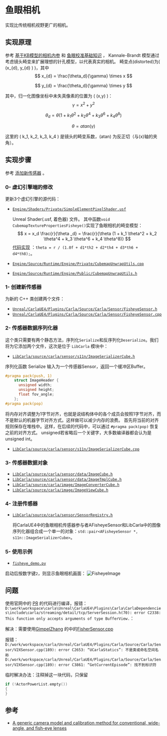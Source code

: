 # 鱼眼相机

实现比传统相机视野更广的相机。

## 实现原理
参考 [基于KB模型的相机内参](https://ww2.mathworks.cn/help/vision/ref/cameraintrinsicskb.html) 和 [鱼眼校准基础知识](https://ww2.mathworks.cn/help/vision/ug/fisheye-calibration-basics.html) ，
Kannale-Brandt 模型通过考虑镜头畸变来扩展理想的针孔模型，以代表真实的相机。
畸变点(distorted)为( \(x_{d}, y_{d} \) )，其中
$$
x_{d} = \frac{\theta_d}{\gamma} \times x
$$

$$
y_{d} = \frac{\theta_d}{\gamma} \times y
$$


其中，归一化图像坐标中未失真像素的位置为 \( (x,y) \)：
$$
\gamma = x^2 + y^2
$$

$$
\theta _d = \theta (1 + k_1 \theta^2 + k_2 \theta^4 + k_3 \theta^6 + k_4 \theta^8)
$$

$$
\theta = atan(\gamma)
$$

这里的 \( k_1, k_2, k_3, k_4 \) 是镜头的畸变系数，\(atan\) 为反正切（与\(x\)轴的夹角）。


## 实现步骤

参考 [添加新传感器](../tuto_D_create_sensor.md) 。

### 0- 虚幻引擎端的修改

更新3个虚幻引擎的源代码：

  * [`Engine/Shaders/Private/SimpleElementPixelShader.usf`](https://github.com/OpenHUTB/engine/blob/hutb/Engine/Shaders/Private/SimpleElementPixelShader.usf)
  
    Unreal Shader(.usf, 着色器) 文件。 其中函数`void CubemapTexturePropertiesFisheye()`实现了鱼眼相机的畸变模型：
    $$ 
    x = x_d \frac{r}{\theta _d} = \frac{r}{\theta (1 + k_1 \theta^2 + k_2 \theta^4 + k_3 \theta^6 + k_4 \theta^8)}  
    $$
    [代码实现](https://github.com/OpenHUTB/UnrealEngine/blob/83a7677378ff770073ca9544460a02d264a3ce46/Engine/Shaders/Private/SimpleElementPixelShader.usf#L410) ：`theta = r / (1.0f + d1*th2 + d2*th4 + d3*th6 + d4*th8);`。

  * [`Engine/Source/Runtime/Engine/Private/CubemapUnwrapUtils.cpp`](https://github.com/OpenHUTB/engine/blob/hutb/Engine/Source/Runtime/Engine/Private/CubemapUnwrapUtils.cpp)
  * [`Engine/Source/Runtime/Engine/Public/CubemapUnwrapUtils.h`](https://github.com/OpenHUTB/engine/blob/hutb/Engine/Source/Runtime/Engine/Public/CubemapUnwrapUtils.h)


### 1- 创建新传感器 <span id="1-sensor-actor"></span>

为新的 C++ 类创建两个文件：

  * [`Unreal/CarlaUE4/Plugins/Carla/Source/Carla/Sensor/FisheyeSensor.h`](https://github.com/OpenHUTB/carla/blob/fisheye-camera/Unreal/CarlaUE4/Plugins/Carla/Source/Carla/Sensor/FisheyeSensor.h)
  * [`Unreal/CarlaUE4/Plugins/Carla/Source/Carla/Sensor/FisheyeSensor.cpp`](https://github.com/OpenHUTB/carla/blob/fisheye-camera/Unreal/CarlaUE4/Plugins/Carla/Source/Carla/Sensor/GnssSensor.cpp)


### 2- 传感器数据序列化器 <span id="2-sensor-data-serializer"></span>

这个类只需要有两个静态方法，序列化`Serialize`和反序列化`Deserialize`。我们将为它添加两个文件，这次是位于 `LibCarla` 模块中：

  * [`LibCarla/source/carla/sensor/s11n/ImageSerializerCube.h`](https://github.com/OpenHUTB/carla/blob/fisheye-camera/LibCarla/source/carla/sensor/s11n/ImageSerializerCube.cpp)

序列化函数 Serialize 输入为一个传感器Sensor，返回一个缓冲区Buffer。

```cpp
#pragma pack(push, 1)
    struct ImageHeader {
      unsigned width;
      unsigned height;
      float fov_angle;
    };
#pragma pack(pop)
```
将内存对齐调整为1字节对齐，也就是说结构体中的各个成员会按照1字节对齐，而不是默认的机器字节对齐方式。这样做可以减少内存的浪费。
首先将当前的对齐规则保存在堆栈中。这样，在后续的代码中，可以通过 `#pragma pack(pop)` 恢复之前的对齐方式。
unsigned若省略后一个关键字，大多数编译器都会认为是 unsigned int。

  * [`LibCarla/source/carla/sensor/s11n/ImageSerializerCube.cpp`](https://github.com/OpenHUTB/carla/blob/fisheye-camera/LibCarla/source/carla/sensor/s11n/ImageSerializerCube.h)


### 3- 传感器数据对象 <span id="3-sensor-data-object"></span>

  * [`LibCarla/source/carla/sensor/data/ImageCube.h`](https://github.com/OpenHUTB/carla/blob/fisheye-camera/LibCarla/source/carla/sensor/data/ImageCube.h)
  * [`LibCarla/source/carla/sensor/data/ImageTmplCube.h`](https://github.com/OpenHUTB/carla/blob/fisheye-camera/LibCarla/source/carla/sensor/data/ImageTmpl.h)
  * [`LibCarla/source/carla/image/ImageConverterCube.h`](https://github.com/OpenHUTB/carla/blob/fisheye-camera/LibCarla/source/carla/image/ImageConverterCube.h)
  * [`LibCarla/source/carla/image/ImageViewCube.h`](https://github.com/OpenHUTB/carla/blob/fisheye-camera/LibCarla/source/carla/image/ImageViewCube.h)


### 4- 注册传感器 <span id="4-register-your-sensor"></span>

  * [`LibCarla/source/carla/sensor/SensorRegistry.h`](https://github.com/OpenHUTB/carla/blob/1c60b0f41064f241318c6c3555293e40d150ba5a/LibCarla/source/carla/sensor/SensorRegistry.h#L87)

    将CarlaUE4中的鱼眼相机传感器参与者AFisheyeSensor和LibCarla中的图像序列化器组合成一个单一的对象：`std::pair<AFisheyeSensor *, s11n::ImageSerializerCube>`。

### 5- 使用示例 <span id="5-usage-example"></span>

  * [`fisheye_demo.py`](https://github.com/OpenHUTB/doc/blob/master/src/sensor/fisheye_demo.py)

启动后按数字键`2`，则显示鱼眼相机画面：
![FisheyeImage](../img/sensor/fisheye_demo.jpg)


## 问题

使用官网中的 [PR](https://github.com/carla-simulator/carla/pull/3755) 的代码进行编译，报错：`D:\work\workspace\carla\Unreal\CarlaUE4\Plugins\Carla\CarlaDependencies\include\carla/streaming/detail/tcp/ServerSession.h(70): error C2338: This function only accepts arguments of type BufferView.`：

解决：需要使用[GimpelZhang](https://github.com/GimpelZhang/carla/tree/fisheye) 的中的[FisherSensor.cpp](https://github.com/carla-simulator/carla/commit/894736b6dbdd5f0a2bc42d9ec3697a0596e7cb75) 


报错：`D:/work/workspace/carla/Unreal/CarlaUE4/Plugins/Carla/Source/Carla/Sensor/V2XSensor.cpp(189): error C2653: “UCarlaStatics”: 不是类或命名空间名称
  D:/work/workspace/carla/Unreal/CarlaUE4/Plugins/Carla/Source/Carla/Sensor/V2XSensor.cpp(189): error C3861: “GetCurrentEpisode”: 找不到标识符`

临时解决办法：注释掉这一块代码，只保留
```cpp
if (!ActorPowerList.empty())
{
}
```

## 参考

* [A generic camera model and calibration method for conventional, wide-angle, and fish-eye lenses](https://users.aalto.fi/~kannalj1/publications/tpami2006.pdf)
